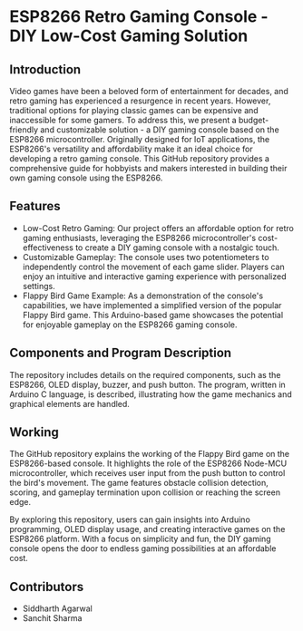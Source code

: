 # ESP8266 Retro Gaming Console - DIY Low-Cost Gaming Solution

## Introduction
Video games have been a beloved form of entertainment for decades, and retro gaming has experienced a resurgence in recent years. However, traditional options for playing classic games can be expensive and inaccessible for some gamers. To address this, we present a budget-friendly and customizable solution - a DIY gaming console based on the ESP8266 microcontroller. Originally designed for IoT applications, the ESP8266's versatility and affordability make it an ideal choice for developing a retro gaming console. This GitHub repository provides a comprehensive guide for hobbyists and makers interested in building their own gaming console using the ESP8266.

## Features
- Low-Cost Retro Gaming: Our project offers an affordable option for retro gaming enthusiasts, leveraging the ESP8266 microcontroller's cost-effectiveness to create a DIY gaming console with a nostalgic touch.
- Customizable Gameplay: The console uses two potentiometers to independently control the movement of each game slider. Players can enjoy an intuitive and interactive gaming experience with personalized settings.
- Flappy Bird Game Example: As a demonstration of the console's capabilities, we have implemented a simplified version of the popular Flappy Bird game. This Arduino-based game showcases the potential for enjoyable gameplay on the ESP8266 gaming console.

## Components and Program Description
The repository includes details on the required components, such as the ESP8266, OLED display, buzzer, and push button. The program, written in Arduino C language, is described, illustrating how the game mechanics and graphical elements are handled.

## Working
The GitHub repository explains the working of the Flappy Bird game on the ESP8266-based console. It highlights the role of the ESP8266 Node-MCU microcontroller, which receives user input from the push button to control the bird's movement. The game features obstacle collision detection, scoring, and gameplay termination upon collision or reaching the screen edge.

By exploring this repository, users can gain insights into Arduino programming, OLED display usage, and creating interactive games on the ESP8266 platform. With a focus on simplicity and fun, the DIY gaming console opens the door to endless gaming possibilities at an affordable cost.

## Contributors

- Siddharth Agarwal
- Sanchit Sharma
